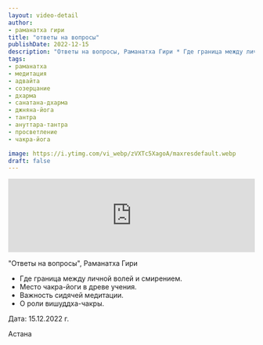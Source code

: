 ```yaml
---
layout: video-detail
author:
- раманатха гири
title: "ответы на вопросы"
publishDate: 2022-12-15
description: "Ответы на вопросы, Раманатха Гири * Где граница между личной волей и смирением. * Место чакра-йоги в древе учения. * Важность сидячей медитации. * О роли вишуддха-чакры.   Дата  15.12.2022 г.  Астана"
tags: 
- раманатха
- медитация
- адвайта
- созерцание
- дхарма
- санатана-дхарма
- джняна-йога
- тантра
- ануттара-тантра
- просветление
- чакра-йога

image: https://i.ytimg.com/vi_webp/zVXTc5XagoA/maxresdefault.webp
draft: false
---
```


<iframe width="100%" src="https://www.youtube.com/embed/zVXTc5XagoA" frameborder="0" allowfullscreen=""></iframe> 

 "Ответы на вопросы", Раманатха Гири

* Где граница между личной волей и смирением.
* Место чакра-йоги в древе учения.
* Важность сидячей медитации.
* О роли вишуддха-чакры.

  
 Дата: 15.12.2022 г.

 Астана

  

 